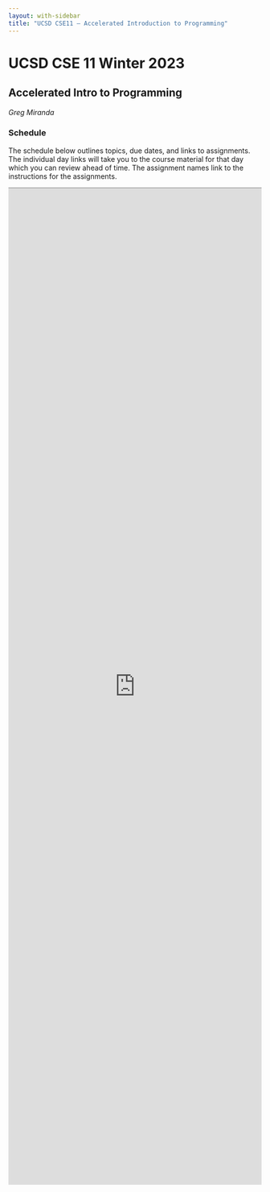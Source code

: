 ```yaml
---
layout: with-sidebar
title: "UCSD CSE11 – Accelerated Introduction to Programming"
---
```


# UCSD CSE 11 Winter 2023
## Accelerated Intro to Programming

_Greg Miranda_

<a id="b:disc"></a>
<h3>Schedule</h3>

The schedule below outlines topics, due dates, and links to assignments. The
individual day links will take you to the course material for that day which you
can review ahead of time. The assignment names link to the instructions for the
assignments.

<iframe style="border: none; border-top: 1px solid grey; border-spacing: 2px" src="https://docs.google.com/spreadsheets/d/e/2PACX-1vS2xvdXMf9zX0E695Ub5J_YZJtvJx05Ju9Ent6fIabekRcV9wVnqFBQRMeB0jiJUaYtcWUIIZIp4uHS/pubhtml?widget=true&amp;headers=false"
width="100%" height="1980px"></iframe>
